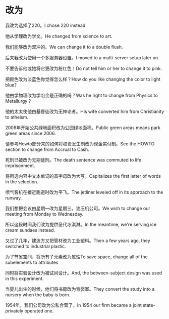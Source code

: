 # 改为

<p><span class="chinese">我改为选择了220。</span><span class="english">I chose 220 instead.</span></p>

<p><span class="chinese">他从学理改为学文。</span><span class="english">He changed from science to art.</span></p>

<p><span class="chinese">我们能够改为双冲的。</span><span class="english">We can change it to a double flush.</span></p>

<p><span class="chinese">后来我改为使用一个多服务器设置。</span><span class="english">I moved to a multi-server setup later on.</span></p>

<p><span class="chinese">不要告诉他或她将它更改为粉红色！</span><span class="english">Do not tell him or her to change it to pink.</span></p>

<p><span class="chinese">把颜色改为淡蓝色你觉得怎么样？</span><span class="english">How do you like changing the color to light blue?</span></p>

<p><span class="chinese">他由学物理改为学冶金是正确的吗？</span><span class="english">Was he right to change from Physics to Metallurgy ?</span></p>

<p><span class="chinese">他的太太使他由基督徒改为无神论者。</span><span class="english">His wife converted him from Christianity to atheism.</span></p>

<p><span class="chinese">2006年开始公共绿地面积改为公园绿地面积。</span><span class="english">Public green areas means park green areas since 2006.</span></p>

<p><span class="chinese">请参考Howto部分来的如何将权责发生制改为现金实付制。</span><span class="english">See the HOWTO section to change from Accrual to Cash.</span></p>

<p><span class="chinese">死刑已被改为无期徒刑。</span><span class="english">The death sentence was commuted to life imprisonment.</span></p>

<p><span class="chinese">将所选内容中文本单词的首字母改为大写。</span><span class="english">Capitalizes the first letter of words in the selection.</span></p>

<p><span class="chinese">喷气客机在接近跑道时改为平飞。</span><span class="english">The jetliner leveled off in its approach to the runway.</span></p>

<p><span class="chinese">我们想把会议由星期一改为星期三。油压机公司。</span><span class="english">We wish to change our meeting from Monday to Wednesday.</span></p>

<p><span class="chinese">所以这段时间我们改为提供圣代冰淇淋。</span><span class="english">In the meantime, we're serving ice cream sundaes instead.</span></p>

<p><span class="chinese">又过了几年，建造方又把管材改为工业塑料。</span><span class="english">Then a few years ago, they switched to industrial plastic.</span></p>

<p><span class="chinese">为了节省空间，将所有子元素改为属性</span><span class="english">To save space, change all of the subelements to attributes</span></p>

<p><span class="chinese">同时将实验设计改为被试间设计。</span><span class="english">And, the between-subject design was used in this experiment.</span></p>

<p><span class="chinese">当婴儿出生的时候，他们将书房改为育婴室。</span><span class="english">They convert the study into a nursery when the baby is born.</span></p>

<p><span class="chinese">1954年，我们公司改为公私合营了。</span><span class="english">In 1954 our firm became a joint state-privately operated one.</span></p>

